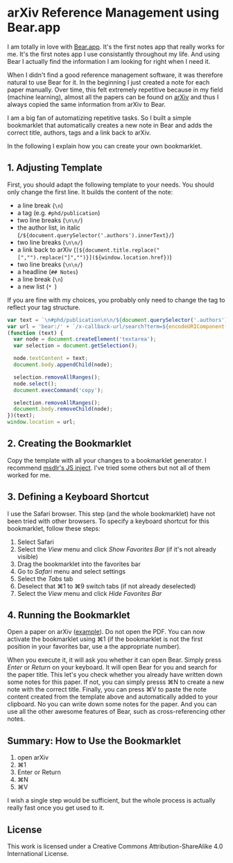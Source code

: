 # arXiv Reference Management using Bear.app

I am totally in love with [Bear.app](https://bear.app).
It's the first notes app that really works for me.
It's the first notes app I use consistantly throughout my life.
And using Bear I actually find the information I am looking for right when I need it.

When I didn't find a good reference management software, it was therefore natural to use Bear for it.
In the beginning I just created a note for each paper manually.
Over time, this felt extremely repetitive because in my field (machine learning),
almost all the papers can be found on [arXiv](https://arxiv.org) and thus I always copied the same information
from arXiv to Bear.

I am a big fan of automatizing repetitive tasks.
So I built a simple bookmarklet that automatically creates a new note in Bear and adds the correct title, authors, tags and a link back to arXiv.

In the following I explain how you can create your own bookmarklet.

## 1. Adjusting Template

First, you should adapt the following template to your needs.
You should only change the first line.
It builds the content of the note:

* a line break (`\n`)
* a tag (e.g. `#phd/publication`)
* two line breaks (`\n\n/`)
* the author list, in italic (`/${document.querySelector('.authors').innerText}/`)
* two line breaks (`\n\n/`)
* a link back to arXiv (`[${document.title.replace("[","").replace("]","")}](${window.location.href})`)
* two line breaks (`\n\n/`)
* a headline (`## Notes`)
* a line break (`\n`)
* a new list (`* `)

If you are fine with my choices, you probably only need to change the tag to reflect your tag structure.

```js
var text = `\n#phd/publication\n\n/${document.querySelector('.authors').innerText}/\n\n[${document.title.replace("[","").replace("]","")}](${window.location.href})\n\n## Notes\n* `;
var url = 'bear:/' + `/x-callback-url/search?term=${encodeURIComponent(document.querySelector('.title').innerText)}`;
(function (text) {
  var node = document.createElement('textarea');
  var selection = document.getSelection();

  node.textContent = text;
  document.body.appendChild(node);

  selection.removeAllRanges();
  node.select();
  document.execCommand('copy');

  selection.removeAllRanges();
  document.body.removeChild(node);
})(text);
window.location = url;
```

## 2. Creating the Bookmarklet

Copy the template with all your changes to a bookmarklet generator.
I recommend [msdlr's JS inject](http://mcdlr.com/js-inject/).
I've tried some others but not all of them worked for me.

## 3. Defining a Keyboard Shortcut

I use the Safari browser.
This step (and the whole bookmarklet) have not been tried with other browsers.
To specify a keyboard shortcut for this bookmarklet, follow these steps:

1. Select Safari
2. Select the *View* menu and click *Show Favorites Bar* (if it's not already visible)
3. Drag the bookmarklet into the favorites bar
4. Go to *Safari* menu and select settings
5. Select the *Tabs* tab
6. Deselect that ⌘1 to ⌘9 switch tabs (if not already deselected)
7. Select the *View* menu and click *Hide Favorites Bar*

## 4. Running the Bookmarklet

Open a paper on arXiv ([example](https://arxiv.org/abs/1712.04248)). Do not open the PDF.
You can now activate the bookmarklet using ⌘1 (if the bookmarklet is not the first position in your favorites bar, use a the appropriate number).

When you execute it, it will ask you whether it can open Bear. Simply press *Enter* or *Return* on your keyboard.
It will open Bear for you and search for the paper title.
This let's you check whether you already have written down some notes for this paper.
If not, you can simply presss ⌘N to create a new note with the correct title.
Finally, you can press ⌘V to paste the note content created from the template above and automatically added to your clipboard.
No you can write down some notes for the paper.
And you can use all the other awesome features of Bear, such as cross-referencing other notes.

## Summary: How to Use the Bookmarklet

1. open arXiv
2. ⌘1
3. Enter or Return
4. ⌘N
5. ⌘V

I wish a single step would be sufficient, but the whole process is actually really fast once you get used to it.

## License

This work is licensed under a Creative Commons Attribution-ShareAlike 4.0 International License.
